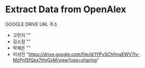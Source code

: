 # Extract Data from OpenAlex

GOOGLE DRIVE URL 주소
- 고민지 ""
- 김소정 ""
- 박채은 ""
- 이성진 "https://drive.google.com/file/d/1YPvSChfmgEWV7Iv-MzPnI5fQex7HnGxM/view?usp=sharing"
